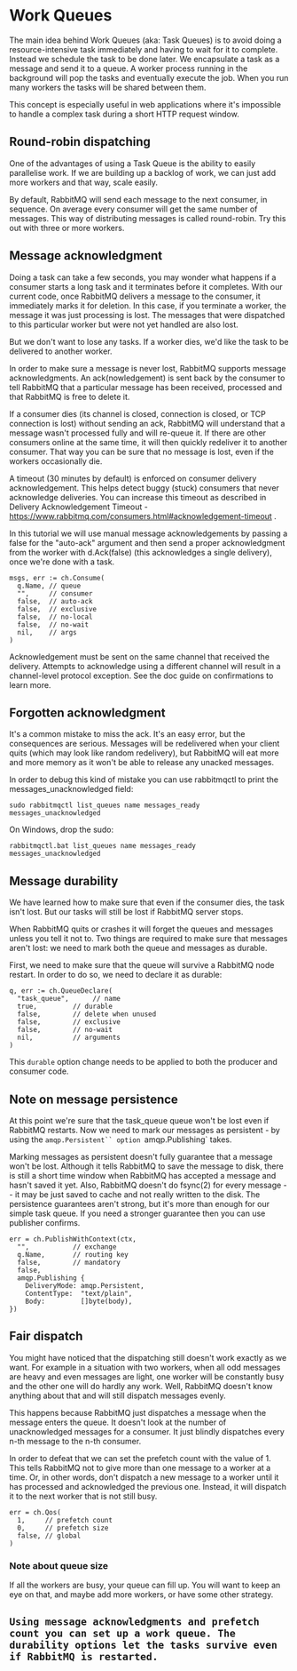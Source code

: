 # Work Queues

The main idea behind Work Queues (aka: Task Queues) is to avoid doing a resource-intensive task immediately and having to wait for it to complete. Instead we schedule the task to be done later. We encapsulate a task as a message and send it to a queue. A worker process running in the background will pop the tasks and eventually execute the job. When you run many workers the tasks will be shared between them.

This concept is especially useful in web applications where it's impossible to handle a complex task during a short HTTP request window.

## Round-robin dispatching
One of the advantages of using a Task Queue is the ability to easily parallelise work. If we are building up a backlog of work, we can just add more workers and that way, scale easily.

By default, RabbitMQ will send each message to the next consumer, in sequence. On average every consumer will get the same number of messages. This way of distributing messages is called round-robin. Try this out with three or more workers.

## Message acknowledgment

Doing a task can take a few seconds, you may wonder what happens if a consumer starts a long task and it terminates before it completes. With our current code, once RabbitMQ delivers a message to the consumer, it immediately marks it for deletion. In this case, if you terminate a worker, the message it was just processing is lost. The messages that were dispatched to this particular worker but were not yet handled are also lost.

But we don't want to lose any tasks. If a worker dies, we'd like the task to be delivered to another worker.

In order to make sure a message is never lost, RabbitMQ supports message acknowledgments. An ack(nowledgement) is sent back by the consumer to tell RabbitMQ that a particular message has been received, processed and that RabbitMQ is free to delete it.

If a consumer dies (its channel is closed, connection is closed, or TCP connection is lost) without sending an ack, RabbitMQ will understand that a message wasn't processed fully and will re-queue it. If there are other consumers online at the same time, it will then quickly redeliver it to another consumer. That way you can be sure that no message is lost, even if the workers occasionally die.

A timeout (30 minutes by default) is enforced on consumer delivery acknowledgement. This helps detect buggy (stuck) consumers that never acknowledge deliveries. You can increase this timeout as described in Delivery Acknowledgement Timeout - https://www.rabbitmq.com/consumers.html#acknowledgement-timeout .

In this tutorial we will use manual message acknowledgements by passing a false for the "auto-ack" argument and then send a proper acknowledgment from the worker with d.Ack(false) (this acknowledges a single delivery), once we're done with a task.

```
msgs, err := ch.Consume(
  q.Name, // queue
  "",     // consumer
  false,  // auto-ack
  false,  // exclusive
  false,  // no-local
  false,  // no-wait
  nil,    // args
)
```

Acknowledgement must be sent on the same channel that received the delivery. Attempts to acknowledge using a different channel will result in a channel-level protocol exception. See the doc guide on confirmations to learn more.


## Forgotten acknowledgment
It's a common mistake to miss the ack. It's an easy error, but the consequences are serious. Messages will be redelivered when your client quits (which may look like random redelivery), but RabbitMQ will eat more and more memory as it won't be able to release any unacked messages.

In order to debug this kind of mistake you can use rabbitmqctl to print the messages_unacknowledged field:

```
sudo rabbitmqctl list_queues name messages_ready messages_unacknowledged
```

On Windows, drop the sudo:

```
rabbitmqctl.bat list_queues name messages_ready messages_unacknowledged
```

## Message durability
We have learned how to make sure that even if the consumer dies, the task isn't lost. But our tasks will still be lost if RabbitMQ server stops.

When RabbitMQ quits or crashes it will forget the queues and messages unless you tell it not to. Two things are required to make sure that messages aren't lost: we need to mark both the queue and messages as durable.

First, we need to make sure that the queue will survive a RabbitMQ node restart. In order to do so, we need to declare it as durable:

``` 
q, err := ch.QueueDeclare(
  "task_queue",      // name
  true,         // durable
  false,        // delete when unused
  false,        // exclusive
  false,        // no-wait
  nil,          // arguments
)
```
This `durable` option change needs to be applied to both the producer and consumer code.

## Note on message persistence
At this point we're sure that the task_queue queue won't be lost even if RabbitMQ restarts. Now we need to mark our messages as persistent - by using the `amqp.Persistent`` option `amqp.Publishing` takes.

Marking messages as persistent doesn't fully guarantee that a message won't be lost. Although it tells RabbitMQ to save the message to disk, there is still a short time window when RabbitMQ has accepted a message and hasn't saved it yet. Also, RabbitMQ doesn't do fsync(2) for every message -- it may be just saved to cache and not really written to the disk. The persistence guarantees aren't strong, but it's more than enough for our simple task queue. If you need a stronger guarantee then you can use publisher confirms.

```
err = ch.PublishWithContext(ctx,
  "",           // exchange
  q.Name,       // routing key
  false,        // mandatory
  false,
  amqp.Publishing {
    DeliveryMode: amqp.Persistent,
    ContentType:  "text/plain",
    Body:         []byte(body),
})
```

## Fair dispatch

You might have noticed that the dispatching still doesn't work exactly as we want. For example in a situation with two workers, when all odd messages are heavy and even messages are light, one worker will be constantly busy and the other one will do hardly any work. Well, RabbitMQ doesn't know anything about that and will still dispatch messages evenly.

This happens because RabbitMQ just dispatches a message when the message enters the queue. It doesn't look at the number of unacknowledged messages for a consumer. It just blindly dispatches every n-th message to the n-th consumer.

In order to defeat that we can set the prefetch count with the value of 1. This tells RabbitMQ not to give more than one message to a worker at a time. Or, in other words, don't dispatch a new message to a worker until it has processed and acknowledged the previous one. Instead, it will dispatch it to the next worker that is not still busy.

```
err = ch.Qos(
  1,     // prefetch count
  0,     // prefetch size
  false, // global
)
```

### Note about queue size

If all the workers are busy, your queue can fill up. You will want to keep an eye on that, and maybe add more workers, or have some other strategy.

## `Using message acknowledgments and prefetch count you can set up a work queue. The durability options let the tasks survive even if RabbitMQ is restarted.`